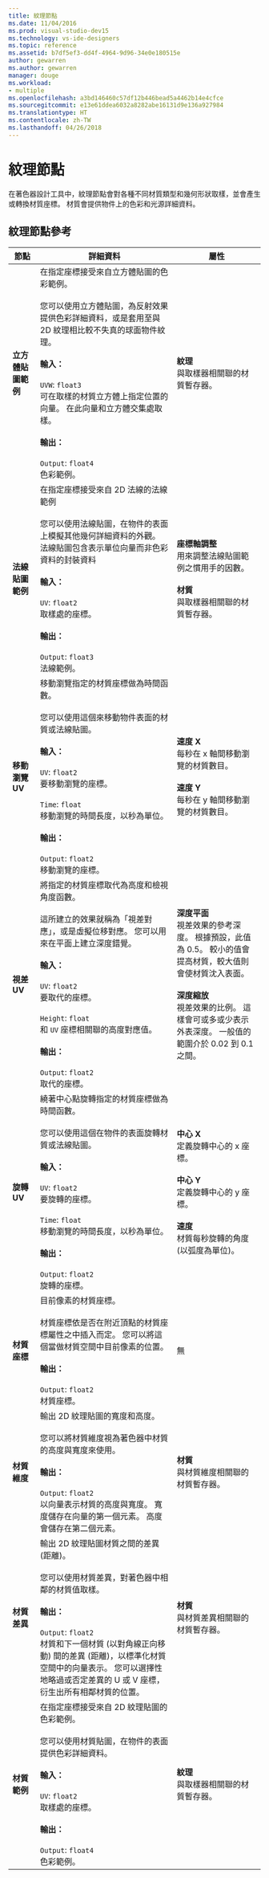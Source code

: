 ```yaml
---
title: 紋理節點
ms.date: 11/04/2016
ms.prod: visual-studio-dev15
ms.technology: vs-ide-designers
ms.topic: reference
ms.assetid: b7df5ef3-dd4f-4964-9d96-34e0e180515e
author: gewarren
ms.author: gewarren
manager: douge
ms.workload:
- multiple
ms.openlocfilehash: a3bd146460c57df12b446bead5a4462b14e4cfce
ms.sourcegitcommit: e13e61ddea6032a8282abe16131d9e136a927984
ms.translationtype: HT
ms.contentlocale: zh-TW
ms.lasthandoff: 04/26/2018
---
```

# <a name="texture-nodes"></a>紋理節點

在著色器設計工具中，紋理節點會對各種不同材質類型和幾何形狀取樣，並會產生或轉換材質座標。 材質會提供物件上的色彩和光源詳細資料。

## <a name="texture-node-reference"></a>紋理節點參考

|節點|詳細資料|屬性|
|----------|-------------|----------------|
|**立方體貼圖範例**|在指定座標接受來自立方體貼圖的色彩範例。<br /><br /> 您可以使用立方體貼圖，為反射效果提供色彩詳細資料，或是套用至與 2D 紋理相比較不失真的球面物件紋理。<br /><br /> **輸入：**<br /><br /> `UVW`: `float3`<br /> 可在取樣的材質立方體上指定位置的向量。 在此向量和立方體交集處取樣。<br /><br /> **輸出：**<br /><br /> `Output`: `float4`<br /> 色彩範例。|**紋理**<br /> 與取樣器相關聯的材質暫存器。|
|**法線貼圖範例**|在指定座標接受來自 2D 法線的法線範例<br /><br /> 您可以使用法線貼圖，在物件的表面上模擬其他幾何詳細資料的外觀。 法線貼圖包含表示單位向量而非色彩資料的封裝資料<br /><br /> **輸入：**<br /><br /> `UV`: `float2`<br /> 取樣處的座標。<br /><br /> **輸出：**<br /><br /> `Output`: `float3`<br /> 法線範例。|**座標軸調整**<br /> 用來調整法線貼圖範例之慣用手的因數。<br /><br /> **材質**<br /> 與取樣器相關聯的材質暫存器。|
|**移動瀏覽 UV**|移動瀏覽指定的材質座標做為時間函數。<br /><br /> 您可以使用這個來移動物件表面的材質或法線貼圖。<br /><br /> **輸入：**<br /><br /> `UV`: `float2`<br /> 要移動瀏覽的座標。<br /><br /> `Time`: `float`<br /> 移動瀏覽的時間長度，以秒為單位。<br /><br /> **輸出：**<br /><br /> `Output`: `float2`<br /> 移動瀏覽的座標。|**速度 X**<br /> 每秒在 x 軸間移動瀏覽的材質數目。<br /><br /> **速度 Y**<br /> 每秒在 y 軸間移動瀏覽的材質數目。|
|**視差 UV**|將指定的材質座標取代為高度和檢視角度函數。<br /><br /> 這所建立的效果就稱為「視差對應」，或是虛擬位移對應。 您可以用來在平面上建立深度錯覺。<br /><br /> **輸入：**<br /><br /> `UV`: `float2`<br /> 要取代的座標。<br /><br /> `Height`: `float`<br /> 和 `UV` 座標相關聯的高度對應值。<br /><br /> **輸出：**<br /><br /> `Output`: `float2`<br /> 取代的座標。|**深度平面**<br /> 視差效果的參考深度。 根據預設，此值為 0.5。 較小的值會提高材質，較大值則會使材質沈入表面。<br /><br /> **深度縮放**<br /> 視差效果的比例。 這樣會可或多或少表示外表深度。 一般值的範圍介於 0.02 到 0.1 之間。|
|**旋轉 UV**|繞著中心點旋轉指定的材質座標做為時間函數。<br /><br /> 您可以使用這個在物件的表面旋轉材質或法線貼圖。<br /><br /> **輸入：**<br /><br /> `UV`: `float2`<br /> 要旋轉的座標。<br /><br /> `Time`: `float`<br /> 移動瀏覽的時間長度，以秒為單位。<br /><br /> **輸出：**<br /><br /> `Output`: `float2`<br /> 旋轉的座標。|**中心 X**<br /> 定義旋轉中心的 x 座標。<br /><br /> **中心 Y**<br /> 定義旋轉中心的 y 座標。<br /><br /> **速度**<br /> 材質每秒旋轉的角度 (以弧度為單位)。|
|**材質座標**|目前像素的材質座標。<br /><br /> 材質座標依是否在附近頂點的材質座標屬性之中插入而定。 您可以將這個當做材質空間中目前像素的位置。<br /><br /> **輸出：**<br /><br /> `Output`: `float2`<br /> 材質座標。|無|
|**材質維度**|輸出 2D 紋理貼圖的寬度和高度。<br /><br /> 您可以將材質維度視為著色器中材質的高度與寬度來使用。<br /><br /> **輸出：**<br /><br /> `Output`: `float2`<br /> 以向量表示材質的高度與寬度。 寬度儲存在向量的第一個元素。 高度會儲存在第二個元素。|**材質**<br /> 與材質維度相關聯的材質暫存器。|
|**材質差異**|輸出 2D 紋理貼圖材質之間的差異 (距離)。<br /><br /> 您可以使用材質差異，對著色器中相鄰的材質值取樣。<br /><br /> **輸出：**<br /><br /> `Output`: `float2`<br /> 材質和下一個材質 (以對角線正向移動) 間的差異 (距離)，以標準化材質空間中的向量表示。 您可以選擇性地略過或否定差異的 U 或 V 座標，衍生出所有相鄰材質的位置。|**材質**<br /> 與材質差異相關聯的材質暫存器。|
|**材質範例**|在指定座標接受來自 2D 紋理貼圖的色彩範例。<br /><br /> 您可以使用材質貼圖，在物件的表面提供色彩詳細資料。<br /><br /> **輸入：**<br /><br /> `UV`: `float2`<br /> 取樣處的座標。<br /><br /> **輸出：**<br /><br /> `Output`: `float4`<br /> 色彩範例。|**紋理**<br /> 與取樣器相關聯的材質暫存器。|
